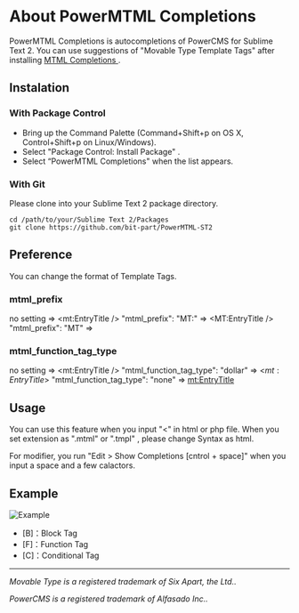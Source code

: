 # About PowerMTML Completions

PowerMTML Completions is autocompletions of PowerCMS for Sublime Text 2.
You can use suggestions of "Movable Type Template Tags" after installing [MTML Completions ](https://github.com/bit-part/MTML-ST2) .

## Instalation

### With Package Control

* Bring up the Command Palette (Command+Shift+p on OS X, Control+Shift+p on Linux/Windows).
* Select "Package Control: Install Package" .
* Select “PowerMTML Completions" when the list appears.

### With Git

Please clone into your Sublime Text 2 package directory.

```
cd /path/to/your/Sublime Text 2/Packages
git clone https://github.com/bit-part/PowerMTML-ST2
```
## Preference

You can change the format of Template Tags.

### mtml_prefix

  no setting => <mt:EntryTitle />
  "mtml_prefix": "MT:" => <MT:EntryTitle />
  "mtml_prefix": "MT"  => <MTEntryTitle />

### mtml_function_tag_type

  no setting => <mt:EntryTitle />
  "mtml_function_tag_type": "dollar" => <$mt:EntryTitle$>
  "mtml_function_tag_type": "none" => <mt:EntryTitle>

## Usage

You can use this feature when you input "<" in html or php file. When you set extension as ".mtml" or ".tmpl" , please change Syntax as html.

For modifier, you run "Edit > Show Completions [cntrol + space]" when you input a space and a few calactors.

## Example

![Example](http://bit-part.github.com/data/img_powermtml-st2.png)

* [B]：Block Tag
* [F]：Function Tag
* [C]：Conditional Tag

---

_Movable Type is a registered trademark of Six Apart, the Ltd.._

_PowerCMS is a registered trademark of Alfasado Inc.._
